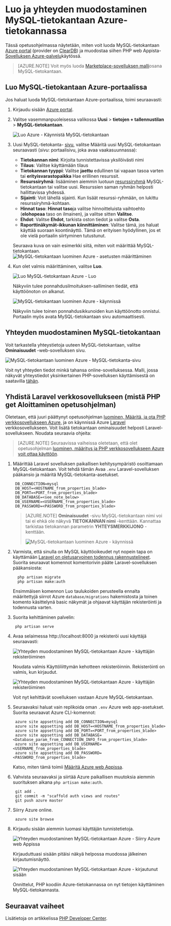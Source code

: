 <properties
    pageTitle="Luo ja yhteyden muodostaminen MySQL-tietokantaan Azure-tietokannassa"
    description="Opettele Azure portaalin avulla voit luoda MySQL-tietokantaan ja liitä siihen PHP web Appista, Azure-tietokannassa."
    documentationCenter="php"
    services="app-service\web"
    authors="cephalin"
    manager="wpickett"
    editor=""
    tags="mysql"/>

<tags
    ms.service="multiple"
    ms.workload="data-management"
    ms.tgt_pltfrm="na"
    ms.devlang="PHP"
    ms.topic="article"
    ms.date="08/11/2016"
    ms.author="robmcm;cephalin"/>

# <a name="create-and-connect-to-a-mysql-database-in-azure"></a>Luo ja yhteyden muodostaminen MySQL-tietokantaan Azure-tietokannassa

Tässä opetusohjelmassa näytetään, miten voit luoda MySQL-tietokantaan [Azure portal](https://portal.azure.com) (provider on [ClearDB](http://www.cleardb.com/)) ja muodostaa siihen PHP web Appista- [Sovelluksen Azure-palvelu](./app-service/app-service-value-prop-what-is.md)käytössä. 

> [AZURE.NOTE] Voit myös luoda [Marketplace-sovelluksen malli](./app-service-web/app-service-web-create-web-app-from-marketplace.md)osana MySQL-tietokantaan.

## <a name="create-a-mysql-database-in-azure-portal"></a>Luo MySQL-tietokantaan Azure-portaalissa

Jos haluat luoda MySQL-tietokantaan Azure-portaalissa, toimi seuraavasti:

1. Kirjaudu sisään [Azure portal](https://portal.azure.com).

2. Valitse vasemmanpuoleisessa valikossa **Uusi** > **tietojen + tallennustilan** > **MySQL-tietokantaan**.

    ![Luo Azure - Käynnistä MySQL-tietokantaan](./media/store-php-create-mysql-database/create-db-1-start.png)

2. Uusi MySQL-tietokanta- [sivu](azure-portal-overview.md), valitse Määritä uusi MySQL-tietokantaan seuraavasti (*sivu*: portaalisivu, joka avaa vaakasuunnassa):

    - **Tietokannan nimi**: Kirjoita tunnistettavissa yksilöivästi nimi
    - **Tilaus**: Valitse käyttämään tilaus
    - **Tietokannan tyyppi**: Valitse **jaettu** edullinen tai vapaan tasoa varten tai **erityisvarastopaikka** Hae erillinen resurssit. 
    - **Resurssiryhmä**: lisääminen aiemmin luotuun [resurssiryhmä](../azure-resource-manager/resource-group-overview.md) MySQL-tietokantaan tai valitse uusi. Resurssien saman ryhmän helposti hallittavissa yhdessä.
    - **Sijainti**: Voit lähellä sijainti. Kun lisäät resurssi-ryhmään, on lukittu resurssiryhmä-kohtaan.
    - **Hinnat taso**: **Hinnat taso**ja valitse hinnoitteluista vaihtoehto (**elohopeaa** taso on ilmainen), ja valitse sitten **Valitse**. 
    - **Ehdot**: Valitse **Ehdot**, tarkista oston tiedot ja valitse **Osta**.
    - **Raporttinäkymät-ikkunan kiinnittäminen**: Valitse tämä, jos haluat käyttää suoraan koontinäyttö. Tämä on erityisen hyödyllinen, jos et ole vielä portaalin siirtyminen tutustunut.
    
    Seuraava kuva on vain esimerkki siitä, miten voit määrittää MySQL-tietokantaan.  
    ![MySQL-tietokantaan luominen Azure - asetusten määrittäminen](./media/store-php-create-mysql-database/create-db-2-configure.png)

3. Kun olet valmis määrittäminen, valitse **Luo**.

    ![Luo MySQL-tietokantaan Azure - Luo](./media/store-php-create-mysql-database/create-db-3-create.png)

    Näkyviin tulee ponnahdusilmoituksen-salliminen tiedät, että käyttöönoton on alkanut.

    ![MySQL-tietokantaan luominen Azure - käynnissä](./media/store-php-create-mysql-database/create-db-4-started-status.png)

    Näkyviin tulee toinen ponnahdusikkunoiden kun käyttöönotto onnistui. Portaalin myös avata MySQL-tietokantaan sivu automaattisesti.

<a name="connect"></a>
## <a name="connect-to-your-mysql-database"></a>Yhteyden muodostaminen MySQL-tietokantaan

Voit tarkastella yhteystietoja uuteen MySQL-tietokantaan, valitse **Ominaisuudet** -web-sovelluksen sivu.
    
![MySQL-tietokantaan luominen Azure - MySQL-tietokanta-sivu](./media/store-php-create-mysql-database/create-db-5-finished-db-blade.png)

Voit nyt yhteyden tiedot minkä tahansa online-sovelluksessa. Malli, jossa näkyvät yhteystiedot yksinkertainen PHP-sovelluksen käyttämisestä on saatavilla [tähän](https://github.com/WindowsAzure/azure-sdk-for-php-samples/tree/master/tasklist-mysql).

## <a name="connect-a-laravel-web-app-from-the-php-get-started-tutorial"></a>Yhdistä Laravel verkkosovellukseen (mistä PHP get Aloittaminen opetusohjelman)

Oletetaan, että juuri päättynyt opetusohjelman [luominen, Määritä, ja ota PHP verkkosovellukseen Azure,](./app-service-web/app-service-web-php-get-started.md) ja on käynnissä Azure [Laravel](https://www.laravel.com/) verkkosovellukseen. Voit lisätä tietokantaan ominaisuudet helposti Laravel-sovellukseen. Noudata seuraavia ohjeita:

>[AZURE.NOTE] Seuraavissa vaiheissa oletetaan, että olet opetusohjelman [luominen, määritys ja PHP verkkosovellukseen Azure voit ottaa käyttöön](./app-service-web/app-service-web-php-get-started.md).

1. Määrittää Laravel sovelluksen paikallisen kehitysympäristö osoittamaan MySQL-tietokantaan. Voit tehdä tämän Avaa `.env` Laravel-sovelluksen pääkansio ja määritä MySQL-tietokanta-asetukset.

        DB_CONNECTION=mysql
        DB_HOST=<HOSTNAME_from_properties_blade>
        DB_PORT=<PORT_from_properties_blade>
        DB_DATABASE=<see_note_below>
        DB_USERNAME=<USERNAME_from_properties_blade>
        DB_PASSWORD=<PASSWORD_from_properties_blade>

    >[AZURE.NOTE] **Ominaisuudet** -sivu MySQL-tietokantaan nimi voi tai ei ehkä ole näkyvä **TIETOKANNAN nimi** -kenttään. Kannattaa tarkistaa tietokannan parametrin **YHTEYSMERKKIJONO** -kenttään. 
    >
    >![MySQL-tietokantaan luominen Azure - käynnissä](./media/store-php-create-mysql-database/connect-db-1-database-name.png)

2. Varmista, että sinulla on MySQL käyttöoikeudet nyt nopein tapa on käyttämään [Laravel on oletusarvoinen todennus rakennustelineet](https://laravel.com/docs/5.2/authentication#authentication-quickstart). Suorita seuraavat komennot komentorivin pääte Laravel-sovelluksen pääkansiosta:

         php artisan migrate
         php artisan make:auth

    Ensimmäisen komennon Luo taulukoiden perusteella ennalta määritettyjä siirrot Azure `database/migrations` hakemistosta ja toinen komento käsittelynä basic näkymät ja ohjaavat käyttäjän rekisteröinti ja todennusta varten.

3. Suorita kehittäminen palvelin:

        php artisan serve

4. Avaa selaimessa http://localhost:8000 ja rekisteröi uusi käyttäjä seuraavasti:

    ![Yhteyden muodostaminen MySQL-tietokantaan Azure - käyttäjän rekisteröiminen](./media/store-php-create-mysql-database/connect-db-2-development-server.png)

    Noudata valmis Käyttöliittymän kehotteen rekisteröinnin. Rekisteröinti on valmis, kun kirjaudut.
    
    ![Yhteyden muodostaminen MySQL-tietokantaan Azure - käyttäjän rekisteröiminen](./media/store-php-create-mysql-database/connect-db-3-registered-user.png)

    Voit nyt kehittävät sovelluksen vastaan Azure MySQL-tietokantaan.

5. Seuraavaksi haluat vain replikoida oman `.env` Azure web app-asetukset. Suorita seuraavat Azure CLI-komennot:

        azure site appsetting add DB_CONNECTION=mysql
        azure site appsetting add DB_HOST=<HOSTNAME_from_properties_blade>
        azure site appsetting add DB_PORT=<PORT_from_properties_blade>
        azure site appsetting add DB_DATABASE=<Database_param_from_CONNECTION_INFO_from_properties_blade>
        azure site appsetting add DB_USERNAME=<USERNAME_from_properties_blade>
        azure site appsetting add DB_PASSWORD=<PASSWORD_from_properties_blade>

    Katso, miten tämä toimii [Määritä Azure web Appissa](./app-service-web/app-service-web-php-get-started.md#configure).

6. Vahvista seuraavaksi ja siirtää Azure paikallisen muutoksia aiemmin suorituksen aikana `php artisan make:auth`.

        git add .
        git commit -m "scaffold auth views and routes"
        git push azure master

7. Siirry Azure online.

        azure site browse

8. Kirjaudu sisään aiemmin luomasi käyttäjän tunnistetietoja.

    ![Yhteyden muodostaminen MySQL-tietokantaan Azure - Siirry Azure web Appissa](./media/store-php-create-mysql-database/connect-db-4-browse-azure-webapp.png)

    Kirjauduttuasi sisään pitäisi näkyä helpossa muodossa jälkeinen kirjautumisnäyttö.
    
    ![Yhteyden muodostaminen MySQL-tietokantaan Azure - kirjautunut sisään](./media/store-php-create-mysql-database/connect-db-5-logged-in.png)

    Onnittelut, PHP koodiin Azure-tietokannassa on nyt tietojen käyttäminen MySQL-tietokannasta. 

## <a name="next-steps"></a>Seuraavat vaiheet

Lisätietoja on artikkelissa [PHP Developer Center](/develop/php/).
